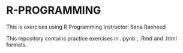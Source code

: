 # R-PROGRAMMING
This is exercises using R Programming 
Instructor: Sana Rasheed

This repository contains practice exercises in .ipynb , .Rmd and .html formats.
